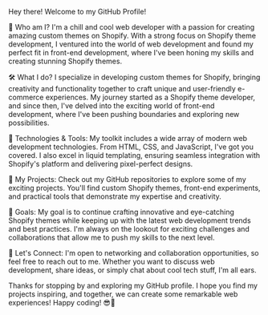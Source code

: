 Hey there! Welcome to my GitHub Profile!

👋 Who am I?
I'm a chill and cool web developer with a passion for creating amazing custom themes on Shopify. With a strong focus on Shopify theme development, I ventured into the world of web development and found my perfect fit in front-end development, where I've been honing my skills and creating stunning Shopify themes.

🛠️ What I do?
I specialize in developing custom themes for Shopify, bringing creativity and functionality together to craft unique and user-friendly e-commerce experiences. My journey started as a Shopify theme developer, and since then, I've delved into the exciting world of front-end development, where I've been pushing boundaries and exploring new possibilities.

🔧 Technologies & Tools:
My toolkit includes a wide array of modern web development technologies. From HTML, CSS, and JavaScript, I've got you covered. I also excel in liquid templating, ensuring seamless integration with Shopify's platform and delivering pixel-perfect designs.

🚀 My Projects:
Check out my GitHub repositories to explore some of my exciting projects. You'll find custom Shopify themes, front-end experiments, and practical tools that demonstrate my expertise and creativity.

🎯 Goals:
My goal is to continue crafting innovative and eye-catching Shopify themes while keeping up with the latest web development trends and best practices. I'm always on the lookout for exciting challenges and collaborations that allow me to push my skills to the next level.

🌟 Let's Connect:
I'm open to networking and collaboration opportunities, so feel free to reach out to me. Whether you want to discuss web development, share ideas, or simply chat about cool tech stuff, I'm all ears.

Thanks for stopping by and exploring my GitHub profile. I hope you find my projects inspiring, and together, we can create some remarkable web experiences! Happy coding! 😎🚀
